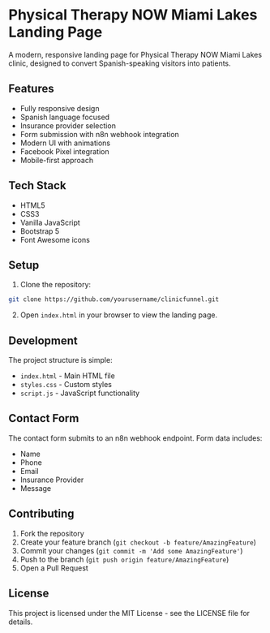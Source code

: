 # Physical Therapy NOW Miami Lakes Landing Page

A modern, responsive landing page for Physical Therapy NOW Miami Lakes clinic, designed to convert Spanish-speaking visitors into patients.

## Features

- Fully responsive design
- Spanish language focused
- Insurance provider selection
- Form submission with n8n webhook integration
- Modern UI with animations
- Facebook Pixel integration
- Mobile-first approach

## Tech Stack

- HTML5
- CSS3
- Vanilla JavaScript
- Bootstrap 5
- Font Awesome icons

## Setup

1. Clone the repository:
```bash
git clone https://github.com/yourusername/clinicfunnel.git
```

2. Open `index.html` in your browser to view the landing page.

## Development

The project structure is simple:
- `index.html` - Main HTML file
- `styles.css` - Custom styles
- `script.js` - JavaScript functionality

## Contact Form

The contact form submits to an n8n webhook endpoint. Form data includes:
- Name
- Phone
- Email
- Insurance Provider
- Message

## Contributing

1. Fork the repository
2. Create your feature branch (`git checkout -b feature/AmazingFeature`)
3. Commit your changes (`git commit -m 'Add some AmazingFeature'`)
4. Push to the branch (`git push origin feature/AmazingFeature`)
5. Open a Pull Request

## License

This project is licensed under the MIT License - see the LICENSE file for details.
